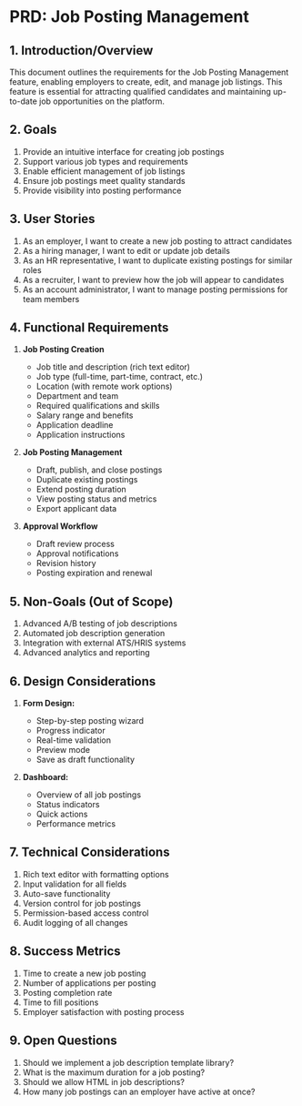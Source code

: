 # PRD: Job Posting Management

## 1. Introduction/Overview
This document outlines the requirements for the Job Posting Management feature, enabling employers to create, edit, and manage job listings. This feature is essential for attracting qualified candidates and maintaining up-to-date job opportunities on the platform.

## 2. Goals
1. Provide an intuitive interface for creating job postings
2. Support various job types and requirements
3. Enable efficient management of job listings
4. Ensure job postings meet quality standards
5. Provide visibility into posting performance

## 3. User Stories
1. As an employer, I want to create a new job posting to attract candidates
2. As a hiring manager, I want to edit or update job details
3. As an HR representative, I want to duplicate existing postings for similar roles
4. As a recruiter, I want to preview how the job will appear to candidates
5. As an account administrator, I want to manage posting permissions for team members

## 4. Functional Requirements
1. **Job Posting Creation**
   - Job title and description (rich text editor)
   - Job type (full-time, part-time, contract, etc.)
   - Location (with remote work options)
   - Department and team
   - Required qualifications and skills
   - Salary range and benefits
   - Application deadline
   - Application instructions
   
2. **Job Posting Management**
   - Draft, publish, and close postings
   - Duplicate existing postings
   - Extend posting duration
   - View posting status and metrics
   - Export applicant data
   
3. **Approval Workflow**
   - Draft review process
   - Approval notifications
   - Revision history
   - Posting expiration and renewal

## 5. Non-Goals (Out of Scope)
1. Advanced A/B testing of job descriptions
2. Automated job description generation
3. Integration with external ATS/HRIS systems
4. Advanced analytics and reporting

## 6. Design Considerations
1. **Form Design:**
   - Step-by-step posting wizard
   - Progress indicator
   - Real-time validation
   - Preview mode
   - Save as draft functionality
   
2. **Dashboard:**
   - Overview of all job postings
   - Status indicators
   - Quick actions
   - Performance metrics

## 7. Technical Considerations
1. Rich text editor with formatting options
2. Input validation for all fields
3. Auto-save functionality
4. Version control for job postings
5. Permission-based access control
6. Audit logging of all changes

## 8. Success Metrics
1. Time to create a new job posting
2. Number of applications per posting
3. Posting completion rate
4. Time to fill positions
5. Employer satisfaction with posting process

## 9. Open Questions
1. Should we implement a job description template library?
2. What is the maximum duration for a job posting?
3. Should we allow HTML in job descriptions?
4. How many job postings can an employer have active at once?
